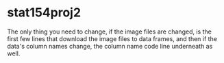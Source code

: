 # stat154proj2

The only thing you need to change, if the image files are changed, is the first few lines that download the image files to data frames, and then if the data's column names change, the column name code line underneath as well.
